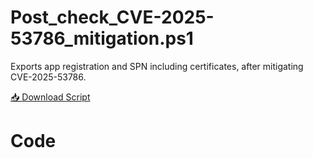 # Post_check_CVE-2025-53786_mitigation.ps1

Exports app registration and SPN including certificates, after mitigating CVE-2025-53786.

[📥 Download Script](https://raw.githubusercontent.com/test.ps1)
# Code
